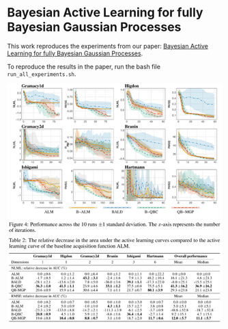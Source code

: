 # Bayesian Active Learning for fully Bayesian Gaussian Processes
This work reproduces the experiments from our paper: [Bayesian Active Learning for fully Bayesian Gaussian Processes](https://arxiv.org/abs/2205.10186).

To reproduce the results in the paper, run the bash file `run_all_experiments.sh`.

![active_learning](img/results.svg)
